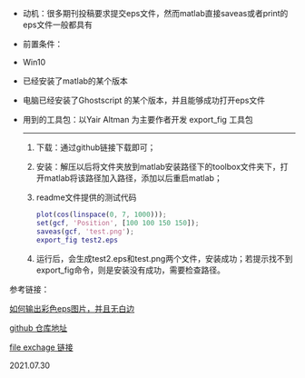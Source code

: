 + 动机：很多期刊投稿要求提交eps文件，然而matlab直接saveas或者print的eps文件一般都具有

+  前置条件：

  + Win10
  + 已经安装了matlab的某个版本
  + 电脑已经安装了Ghostscript 的某个版本，并且能够成功打开eps文件

+ 用到的工具包：以Yair Altman 为主要作者开发 export_fig 工具包

  ***

  1. 下载：通过github链接下载即可；

  2. 安装：解压以后将文件夹放到matlab安装路径下的toolbox文件夹下，打开matlab将该路径加入路径，添加以后重启matlab；

  3. readme文件提供的测试代码

     ```matlab
     plot(cos(linspace(0, 7, 1000)));
     set(gcf, 'Position', [100 100 150 150]);
     saveas(gcf, 'test.png');
     export_fig test2.eps
     ```

  4. 运行后，会生成test2.eps和test.png两个文件，安装成功；若提示找不到export_fig命令，则是安装没有成功，需要检查路径。





参考链接：

[如何输出彩色eps图片，并且无白边](https://www.ilovematlab.cn/forum.php?mod=viewthread&tid=511925)

[github 仓库地址](https://github.com/altmany/export_fig)

[file exchage 链接](https://ww2.mathworks.cn/matlabcentral/fileexchange/23629-export_fig)

2021.07.30

